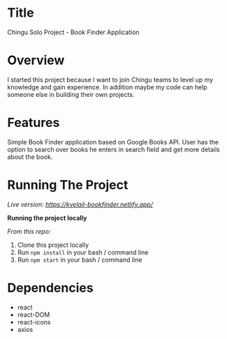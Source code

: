 # **Title**

Chingu Solo Project - Book Finder Application

# **Overview**

I started this project because I want to join Chingu teams to level up my knowledge and gain experience. In addition maybe my code can help someone else in building their own projects.

# **Features**

Simple Book Finder application based on Google Books API. User has the option to search over books he enters in search field and get more details about the book.

# **Running The Project**

_Live version: https://kvelail-bookfinder.netlify.app/_

**Running the project locally**

_From this repo:_

1. Clone this project locally
2. Run `npm install` in your bash / command line
3. Run `npm start` in your bash / command line

# **Dependencies**

-   react
-   react-DOM
-   react-icons
-   axios
